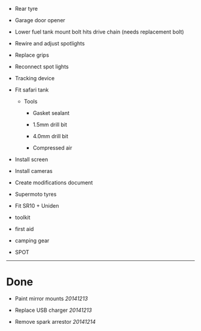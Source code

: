 * Rear tyre

* Garage door opener

* Lower fuel tank mount bolt hits drive chain (needs replacement bolt)

* Rewire and adjust spotlights

* Replace grips

* Reconnect spot lights

* Tracking device

* Fit safari tank

    * Tools
        * Gasket sealant

        * 1.5mm drill bit

        * 4.0mm drill bit

        * Compressed air

* Install screen

* Install cameras

* Create modifications document

* Supermoto tyres

* Fit SR10 + Uniden

* toolkit

* first aid

* camping gear

* SPOT

----

# Done

* Paint mirror mounts *20141213*

* Replace USB charger *20141213*

* Remove spark arrestor *20141214*
